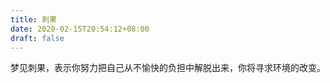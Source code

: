 ```yaml
---
title: 刺果
date: 2020-02-15T20:54:12+08:00
draft: false
---
```


梦见刺果，表示你努力把自己从不愉快的负担中解脱出来，你将寻求环境的改变。<br>
